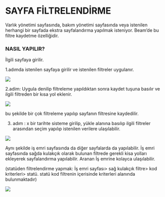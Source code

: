 # SAYFA FİLTRELENDİRME

Varlık yönetimi sayfasında, bakım yönetimi sayfasında veya istenilen herhangi bir sayfada ekstra sayfalandırma yapılmak isteniyor. Beam’de bu filtre kaydetme özelliğidir. 

### NASIL YAPILIR?

İlgili sayfaya girilir. 

1.adımda istenilen sayfaya girilir ve istenilen filtreler uygulanır.


![](https://docsbimser.blob.core.windows.net/imagecontainer/sayfafiltrelendirme1.png-a1cdcc1b-81aa-4301-ae98-4a8a07fc7d0f.png)

2.adim: Uygula denilip filtreleme yapıldıktan sonra kaydet tuşuna basılır ve ilgili filtreden bir kısa yol eklenir.

![](https://docsbimser.blob.core.windows.net/imagecontainer/sayfafiltrelendirme2.png-ff08961d-6c4f-4bbe-b790-0d7952dd0359.png)

bu şekilde bir çok filtreleme yapılıp sayfanın filtresine kaydedilir.

3. adım : x bir tarihte sisteme girilip, yükle alanına basılıp ilgili filtreler arasından seçim yapılıp istenilen verilere ulaşılabilir.


![](https://docsbimser.blob.core.windows.net/imagecontainer/sayfafiltrelendirme3.png-c4d102dc-99da-433d-a2b2-2f847674a395.png)

Aynı şekilde iş emri sayfasında da diğer sayfalarda da yapılabilir.
	İş emri sayfasında sağda kulakçık olarak bulunan filtrede gerekli kisa yolları ekleyerek sayfalandırma yapılabilir. Aranan İş emrine kolayca ulaşılabilir.


(statüden filtrelendirme yapmak: İş emri sayfası> sağ kulakçık filtre> kod kriterleri> statü. statü kod filtrenin içerisinde kriterleri alanında bulunmaktadır) 


![](https://docsbimser.blob.core.windows.net/imagecontainer/sayfafiltrelendirme4.png-d99d4681-937c-49aa-bfdf-07a8291675ca.png)

